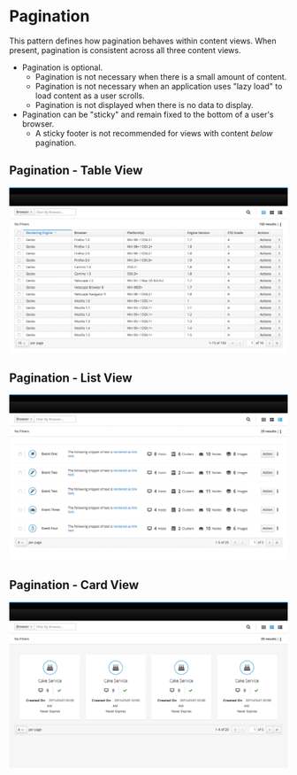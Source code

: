 # Pagination

This pattern defines how pagination behaves within content views. When present, pagination is consistent across all three content views.

* Pagination is optional.
  * Pagination is not necessary when there is a small amount of content.
  * Pagination is not necessary when an application uses "lazy load" to load content as a user scrolls.
  * Pagination is not displayed when there is no data to display.
* Pagination can be "sticky" and remain fixed to the bottom of a user's browser.
  * A sticky footer is not recommended for views with content *below* pagination.

## Pagination - Table View

![Pagination Overview](img/pagination_overview_1.png)

## Pagination - List View

![Pagination Overview](img/pagination_overview_2.png)

## Pagination - Card View

![Pagination Overview](img/pagination_overview_3.png)
